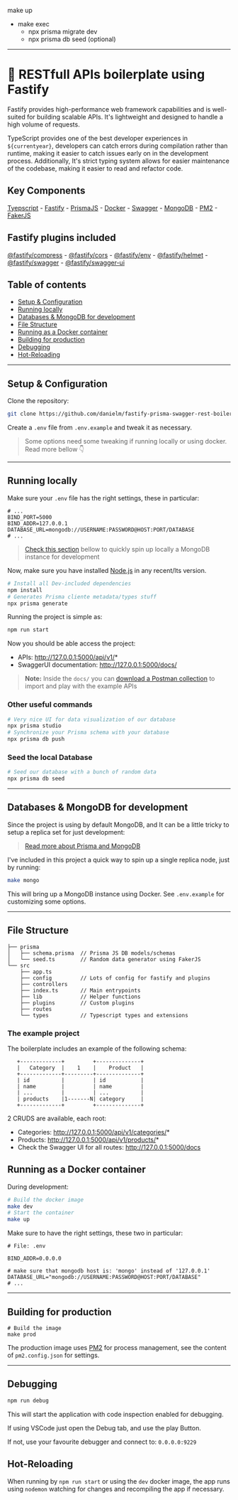 make up

- make exec
    - npx prisma migrate dev
    - npx prisma db seed (optional)

---

# 🚀 RESTfull APIs boilerplate using Fastify

Fastify provides high-performance web framework capabilities and is well-suited for building scalable APIs. It's lightweight and designed to handle a high volume of requests.

TypeScript provides one of the best developer experiences in `${currentyear}`, developers can catch errors during compilation rather than runtime, making it easier to catch issues early on in the development process. Additionally, It's strict typing system allows for easier maintenance of the codebase, making it easier to read and refactor code.

## Key Components
[Tyepscript](https://www.typescriptlang.org/) - [Fastify](https://github.com/fastify/fastify/) - [PrismaJS](https://github.com/prisma/prisma) - [Docker](https:///www.docker.com/) - [Swagger](https://swagger.io/) - [MongoDB](https://www.mongodb.com/) - [PM2](https://pm2.keymetrics.io/) - [FakerJS](https://github.com/faker-js/faker)

## Fastify plugins included
[@fastify/compress](https://github.com/fastify/fastify-compress) - [@fastify/cors](https://github.com/fastify/fastify-cors) - [@fastify/env](https://github.com/fastify/fastify-env) - [@fastify/helmet](https://github.com/fastify/fastify-helmet) - [@fastify/swagger](https://github.com/fastify/fastify-swagger) - [@fastify/swagger-ui](https://github.com/fastify/fastify-swagger-ui)

## Table of contents
- [Setup & Configuration](#setup--configuration)
- [Running locally](#running-locally)
- [Databases & MongoDB for development](#databases--mongodb-for-development)
- [File Structure](#file-structure)
- [Running as a Docker container](#running-as-a-docker-container)
- [Building for production](#building-for-production)
- [Debugging](#debugging)
- [Hot-Reloading](#hot-reloading)

---

## Setup & Configuration
Clone the repository:
```bash
git clone https://github.com/danielm/fastify-prisma-swagger-rest-boilerplate.git
```
Create a `.env` file from `.env.example` and tweak it as necessary.
> Some options need some tweaking if running locally or using docker. Read more bellow 👇

---

## Running locally
Make sure your `.env` file has the right settings, these in particular:
```env
# ...
BIND_PORT=5000
BIND_ADDR=127.0.0.1
DATABASE_URL=mongodb://USERNAME:PASSWORD@HOST:PORT/DATABASE
# ...
```
> [Check this section](#databases--mongodb) bellow to quickly spin up locally a MongoDB instance for development

Now, make sure you have installed [Node.js](http://www.nodejs.org) in any recent/lts version.

```bash
# Install all Dev-included dependencies
npm install
# Generates Prisma cliente metadata/types stuff
npx prisma generate
```

Running the project is simple as:

```bash
npm run start
```

Now you should be able access the project:
- APIs: http://127.0.0.1:5000/api/v1/*
- SwaggerUI documentation: http://127.0.0.1:5000/docs/

> **Note:** Inside the `docs/` you can [download a Postman collection](https://github.com/danielm/fastify-prisma-swagger-rest-boilerplate/blob/main/docs/Postman.collection.json) to import and play with the example APIs

### Other useful commands
```bash
# Very nice UI for data visualization of our database
npx prisma studio
# Synchronize your Prisma schema with your database
npx prisma db push
```

### Seed the local Database
```bash
# Seed our database with a bunch of random data
npx prisma db seed
```

---

## Databases & MongoDB for development
Since the project is using by default MongoDB, and It can be a little tricky to setup a replica set for just development:

> [Read more about Prisma and MongoDB](https://www.prisma.io/docs/getting-started/setup-prisma/start-from-scratch/mongodb-typescript-mongodb)

I've included in this project a quick way to spin up a single replica node, just by running:
```bash
make mongo
```

This will bring up a MongoDB instance using Docker. See `.env.example` for customizing some options.

---

## File Structure
```
├── prisma
│   ├── schema.prisma  // Prisma JS DB models/schemas
│   └── seed.ts        // Random data generator using FakerJS
└── src
    ├── app.ts
    ├── config         // Lots of config for fastify and plugins
    ├── controllers
    ├── index.ts       // Main entrypoints
    ├── lib            // Helper functions
    ├── plugins        // Custom plugins
    ├── routes
    └── types          // Typescript types and extensions
```

### The example project
The boilerplate includes an example of the following schema:
```
   +-------------+         +--------------+
   |   Category  |    1    |    Product   |
   +-------------+---------+--------------+
   | id          |         | id           |
   | name        |         | name         |
   | ...         |         | ...          |
   | products    |1-------N| category     |
   +-------------+         +--------------+
```
2 CRUDS are available, each root:
- Categories: http://127.0.0.1:5000/api/v1/categories/*
- Products: http://127.0.0.1:5000/api/v1/products/*
- Check the Swagger UI for all routes: http://127.0.0.1:5000/docs

## Running as a Docker container
During development:

```bash
# Build the docker image
make dev
# Start the container
make up
```

Make sure to have the right settings, these two in particular:
```env
# File: .env

BIND_ADDR=0.0.0.0

# make sure that mongodb host is: 'mongo' instead of '127.0.0.1'
DATABASE_URL="mongodb://USERNAME:PASSWORD@HOST:PORT/DATABASE"
# ...
```

---

## Building for production
```
# Build the image
make prod
```
The production image uses [PM2](https://pm2.keymetrics.io/) for process management, see the content of `pm2.config.json` for settings.

---

## Debugging
```bash
npm run debug
```

This will start the application with code inspection enabled for debugging.

If using VSCode just open the Debug tab, and use the play Button.

If not, use your favourite debugger and connect to: ```0.0.0.0:9229```

## Hot-Reloading

When running by `npm run start` or using the `dev` docker image, the app runs using `nodemon` watching for changes and recompiling the app if necessary.
